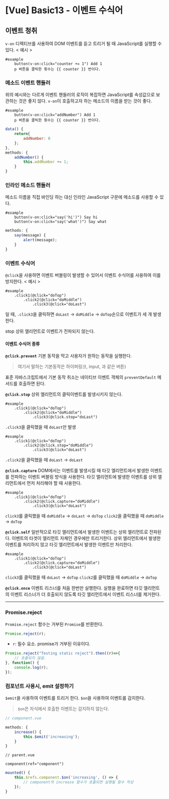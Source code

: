 # [Vue] Basic13 - 이벤트 수식어

## 이벤트 청취
`v-on` 디렉티브를 사용하여 DOM 이벤트를 듣고 트리거 될 때 JavaScript를 실행할 수 있다.
< 예시 >
```pug
#example
	button(v-on:click="counter += 1") Add 1
	p 버튼을 클릭한 횟수는 {{ counter }} 번이다.
```

### 메소드 이벤트 핸들러
위의 예시와는 다르게 이벤트 핸들러의 로직이 복잡하면 JavaScript를 속성값으로 보관하는 것은 좋지 않다.
`v-on`이 호출하고자 하는 메소드의 이름을 받는 것이 좋다.
```pug
#example
	button(v-on:click="addNumber") Add 1
	p 버튼을 클릭한 횟수는 {{ counter }} 번이다.
```
```js
data() {
	return{
		addNumber: 0
	};
},
methods: {
	addNumber() {
		this.addNumber += 1;
	}
}
```

### 인라인 메소드 핸들러
메소드 이름을 직접 바인딩 하는 대신 인라인 JavaScript 구문에 메소드를 사용할 수 있다.
```pug
#example
	button(v-on:click="say('hi')") Say hi
	button(v-on:click="say('what')") Say what
```
```js
methods: {
	say(message) {
		alert(message);
	}
}
```


### 이벤트 수식어
`@click`을 사용하면 이벤트 버블링이 발생할 수 있어서 이벤트 수식어를 사용하여 이를 방지한다.
< 예시 >
```pug
#example
	.click1(@click="doTop")
		.click2(@click="doMiddle")
			.click3(@click="doLast")
```
일 때,
`.click3`을 클릭하면 
`doLast` -> `doMiddle` -> `doTop`순으로 이벤트가 세 개 발생한다.

stop
상위 엘리먼트로 이벤트가 전파되지 않는다.

#### 이벤트 수식어 종류
**`@click.prevent`**
기본 동작을 막고 사용자가 원하는 동작을 실행한다.
> 여기서 말하는 기본동작은 하이퍼링크, input, 과 같은 버튼)
> 
표준 자바스크립트에서 기본 동작 취소는 네이티브 이벤트 객체의 `preventDefault` 메서드를 호출하면 된다.

**`@click.stop`**
상위 엘리먼트의 클릭이벤트를 발생시키지 않는다.
```pug
#example
	.click1(@click="doTop")
		.click2(@click="doMiddle")
			.click3(@click.stop="doLast")
```
`.click3`을 클릭했을 때 `doLast`만 발생
```pug
#example
	.click1(@click="doTop")
		.click2(@click.stop="doMiddle")
			.click3(@click="doLast")
```
`.click2`을 클릭했을 때 `doLast` -> `doLast`

**`@click.capture`**
DOM에서는 이벤트를 발생시킬 때 타깃 엘리먼트에서 발생한 이벤트를 전파하는 이벤트 버블링 방식을 사용한다.
타깃 엘리먼트에 발생한 이벤트를 상위 엘리먼트에서 먼저 처리해야 할 때 사용한다.
```pug
#example
	.click1(@click="doTop")
		.click2(@click.capture="doMiddle")
			.click3(@click="doLast")
```
`click3`를 클릭했을 때 `doMiddle` -> `doLast` -> `doTop`
`click2`을 클릭했을 때 `doMiddle` -> `doTop`

**`@click.self`**
일반적으로 타깃 엘리먼트에서 발생한 이벤트는 상위 엘리먼트로 전파된다.
이벤트의 타겟이 엘리먼트 자체인 경우에만 트리거한다.
상위 엘리먼트에서 발생한 이벤트를 처리하지 않고 타깃 엘리먼트에서 발생한 이벤트만 처리한다.
```pug
#example
	.click1(@click="doTop")
		.click2(@click.capture="doMiddle")
			.click3(@click="doLast")
```
`click3`를 클릭했을 때 `doLast` -> `doTop` 
`click2`를 클릭했을 때 `doMiddle`  -> `doTop`

**`@click.once`**
이벤트 리스너를 처음 한번만 실행한다.
실행을 완료하면 타깃 엘리먼트의 이벤트 리스너가 더 호출되지 않도록 타깃 엘리먼트에서 이벤트 리스너를 제거한다.

------------------------------

### Promise.reject

`Promise.reject` 함수는 거부된 `Promise`를 반환한다.
```javascript
Promise.reject(r);
```
- `r`: 필수 요소. promise가 거부된 이유이다.

```javascript
Promise.reject("Testing static reject").then((r)=>{
	// 호출되지 않음.	
}, function() {
	console.log(r);
});
```

### 컴포넌트 사용시, emit 설정하기

`$emit`을 사용하여 이벤트를 트리거 한다.
`$on`을 사용하여 이벤트를 감지한다.
> `$on`은 자식에서 호출한 이벤트는 감지하지 않는다.

```javascript
// component.vue

methods: {
	increase() {
		this.$emit('increasing');
	}
}
```

```pug
// parent.vue

component(ref="component")
```
```javascript
mounted() {
	this.$refs.component.$on('increasing', () => {
		// component의 increase 함수가 호출되면 실행될 함수 작성
	});
}
```